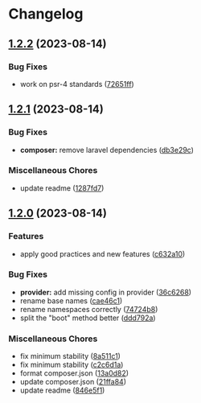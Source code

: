 # Changelog

## [1.2.2](https://github.com/AlexandreBellas/duskapiconf/compare/v1.2.1...v1.2.2) (2023-08-14)


### Bug Fixes

* work on psr-4 standards ([72651ff](https://github.com/AlexandreBellas/duskapiconf/commit/72651ffacb87ccc096a621d9ec316aeb087bfba2))

## [1.2.1](https://github.com/AlexandreBellas/duskapiconf/compare/v1.2.0...v1.2.1) (2023-08-14)


### Bug Fixes

* **composer:** remove laravel dependencies ([db3e29c](https://github.com/AlexandreBellas/duskapiconf/commit/db3e29c27672afef34b66f8cd2fa1a05b1a9b30e))


### Miscellaneous Chores

* update readme ([1287fd7](https://github.com/AlexandreBellas/duskapiconf/commit/1287fd7fcde4ac41e7833f8fba330e6db2974e0f))

## [1.2.0](https://github.com/AlexandreBellas/duskapiconf/compare/v1.1.0...v1.2.0) (2023-08-14)


### Features

* apply good practices and new features ([c632a10](https://github.com/AlexandreBellas/duskapiconf/commit/c632a105cc60791be40379af173f3ad69044d239))


### Bug Fixes

* **provider:** add missing config in provider ([36c6268](https://github.com/AlexandreBellas/duskapiconf/commit/36c626890261d4a5fd2dc3fc7ace69b0104a9692))
* rename base names ([cae46c1](https://github.com/AlexandreBellas/duskapiconf/commit/cae46c1adc71404b13f117326460b9fe19080a8d))
* rename namespaces correctly ([74724b8](https://github.com/AlexandreBellas/duskapiconf/commit/74724b88cd5c48d04e1b350bd964698dd99ebe4c))
* split the "boot" method better ([ddd792a](https://github.com/AlexandreBellas/duskapiconf/commit/ddd792ad875bd019512016e4bd45e36185c8a476))


### Miscellaneous Chores

* fix minimum stability ([8a511c1](https://github.com/AlexandreBellas/duskapiconf/commit/8a511c15ace007fec803cd2a57c41881b5b3b8f8))
* fix minimum stability ([c2c6d1a](https://github.com/AlexandreBellas/duskapiconf/commit/c2c6d1a96270a5eb1e1e7fe828480b95aa201932))
* format composer.json ([13a0d82](https://github.com/AlexandreBellas/duskapiconf/commit/13a0d822b72fcd2c083e17f963ef61f00cc7d75e))
* update composer.json ([21ffa84](https://github.com/AlexandreBellas/duskapiconf/commit/21ffa8425fce9823a27b392f54a897e508e4bb05))
* update readme ([846e5f1](https://github.com/AlexandreBellas/duskapiconf/commit/846e5f13efaadaf68cb9901fc121b3bb071491fa))
